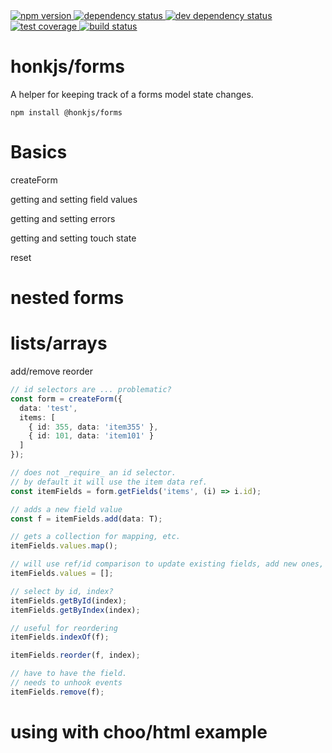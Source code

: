 <div>
  <!-- npm -->
  <a href="https://www.npmjs.com/package/@honkjs/forms">
    <img src="https://img.shields.io/npm/v/@honkjs/forms.svg?style=flat-square" alt="npm version" />
  </a>
  <!--  dependencies -->
  <a href="https://david-dm.org/honkjs/forms">
    <img src="https://david-dm.org/honkjs/forms.svg?style=flat-square" alt="dependency status" />
  </a>
  <!-- dev dependencies  -->
  <a href="https://david-dm.org/honkjs/forms&type=dev">
    <img src="https://david-dm.org/honkjs/forms/dev-status.svg?style=flat-square" alt="dev dependency status" />
  </a>
  <!-- coverage -->
  <a href="https://codecov.io/github/honkjs/forms">
    <img src="https://img.shields.io/codecov/c/github/honkjs/forms/master.svg?style=flat-square" alt="test coverage" />
  </a>
  <!-- build -->
  <a href="https://travis-ci.org/honkjs/forms">
    <img src="https://img.shields.io/travis/honkjs/forms/master.svg?style=flat-square" alt="build status" />
  </a>
</div>

# honkjs/forms

A helper for keeping track of a forms model state changes.

```
npm install @honkjs/forms
```

# Basics

createForm

getting and setting field values

getting and setting errors

getting and setting touch state

reset

# nested forms

# lists/arrays

add/remove
reorder

```ts
// id selectors are ... problematic?
const form = createForm({
  data: 'test',
  items: [
    { id: 355, data: 'item355' },
    { id: 101, data: 'item101' }
  ]
});

// does not _require_ an id selector.
// by default it will use the item data ref.
const itemFields = form.getFields('items', (i) => i.id);

// adds a new field value
const f = itemFields.add(data: T);

// gets a collection for mapping, etc.
itemFields.values.map();

// will use ref/id comparison to update existing fields, add new ones, etc.
itemFields.values = [];

// select by id, index?
itemFields.getById(index);
itemFields.getByIndex(index);

// useful for reordering
itemFields.indexOf(f);

itemFields.reorder(f, index);

// have to have the field.
// needs to unhook events
itemFields.remove(f);
```

# using with choo/html example
